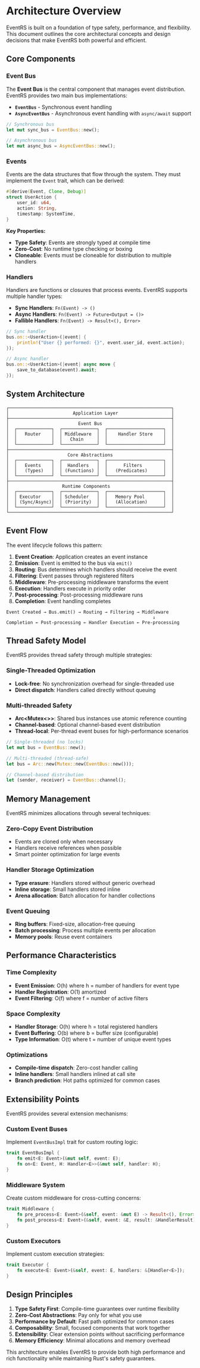 # Architecture Overview

EventRS is built on a foundation of type safety, performance, and flexibility. This document outlines the core architectural concepts and design decisions that make EventRS both powerful and efficient.

## Core Components

### Event Bus

The **Event Bus** is the central component that manages event distribution. EventRS provides two main bus implementations:

- **`EventBus`** - Synchronous event handling
- **`AsyncEventBus`** - Asynchronous event handling with `async/await` support

```rust
// Synchronous bus
let mut sync_bus = EventBus::new();

// Asynchronous bus  
let mut async_bus = AsyncEventBus::new();
```

### Events

Events are the data structures that flow through the system. They must implement the `Event` trait, which can be derived:

```rust
#[derive(Event, Clone, Debug)]
struct UserAction {
    user_id: u64,
    action: String,
    timestamp: SystemTime,
}
```

**Key Properties:**
- **Type Safety**: Events are strongly typed at compile time
- **Zero-Cost**: No runtime type checking or boxing
- **Cloneable**: Events must be cloneable for distribution to multiple handlers

### Handlers

Handlers are functions or closures that process events. EventRS supports multiple handler types:

- **Sync Handlers**: `Fn(Event) -> ()`
- **Async Handlers**: `Fn(Event) -> Future<Output = ()>`
- **Fallible Handlers**: `Fn(Event) -> Result<(), Error>`

```rust
// Sync handler
bus.on::<UserAction>(|event| {
    println!("User {} performed: {}", event.user_id, event.action);
});

// Async handler
bus.on::<UserAction>(|event| async move {
    save_to_database(event).await;
});
```

## System Architecture

```
┌─────────────────────────────────────────────────────────────┐
│                        Application Layer                    │
├─────────────────────────────────────────────────────────────┤
│                          Event Bus                          │
│  ┌─────────────┐  ┌─────────────┐  ┌─────────────────────┐  │
│  │   Router    │  │ Middleware  │  │    Handler Store    │  │
│  │             │  │   Chain     │  │                     │  │
│  └─────────────┘  └─────────────┘  └─────────────────────┘  │
├─────────────────────────────────────────────────────────────┤
│                      Core Abstractions                      │
│  ┌─────────────┐  ┌─────────────┐  ┌─────────────────────┐  │
│  │   Events    │  │  Handlers   │  │      Filters        │  │
│  │   (Types)   │  │ (Functions) │  │   (Predicates)      │  │
│  └─────────────┘  └─────────────┘  └─────────────────────┘  │
├─────────────────────────────────────────────────────────────┤
│                    Runtime Components                       │
│  ┌─────────────┐  ┌─────────────┐  ┌─────────────────────┐  │
│  │ Executor    │  │ Scheduler   │  │   Memory Pool       │  │
│  │ (Sync/Async)│  │ (Priority)  │  │   (Allocation)      │  │
│  └─────────────┘  └─────────────┘  └─────────────────────┘  │
└─────────────────────────────────────────────────────────────┘
```

## Event Flow

The event lifecycle follows this pattern:

1. **Event Creation**: Application creates an event instance
2. **Emission**: Event is emitted to the bus via `emit()`
3. **Routing**: Bus determines which handlers should receive the event
4. **Filtering**: Event passes through registered filters
5. **Middleware**: Pre-processing middleware transforms the event
6. **Execution**: Handlers execute in priority order
7. **Post-processing**: Post-processing middleware runs
8. **Completion**: Event handling completes

```
Event Created → Bus.emit() → Routing → Filtering → Middleware
                                                       ↓
Completion ← Post-processing ← Handler Execution ← Pre-processing
```

## Thread Safety Model

EventRS provides thread safety through multiple strategies:

### Single-Threaded Optimization
- **Lock-free**: No synchronization overhead for single-threaded use
- **Direct dispatch**: Handlers called directly without queuing

### Multi-threaded Safety
- **Arc<Mutex<>>**: Shared bus instances use atomic reference counting
- **Channel-based**: Optional channel-based event distribution
- **Thread-local**: Per-thread event buses for high-performance scenarios

```rust
// Single-threaded (no locks)
let mut bus = EventBus::new();

// Multi-threaded (thread-safe)
let bus = Arc::new(Mutex::new(EventBus::new()));

// Channel-based distribution
let (sender, receiver) = EventBus::channel();
```

## Memory Management

EventRS minimizes allocations through several techniques:

### Zero-Copy Event Distribution
- Events are cloned only when necessary
- Handlers receive references when possible
- Smart pointer optimization for large events

### Handler Storage Optimization
- **Type erasure**: Handlers stored without generic overhead
- **Inline storage**: Small handlers stored inline
- **Arena allocation**: Batch allocation for handler collections

### Event Queuing
- **Ring buffers**: Fixed-size, allocation-free queuing
- **Batch processing**: Process multiple events per allocation
- **Memory pools**: Reuse event containers

## Performance Characteristics

### Time Complexity
- **Event Emission**: O(h) where h = number of handlers for event type
- **Handler Registration**: O(1) amortized
- **Event Filtering**: O(f) where f = number of active filters

### Space Complexity
- **Handler Storage**: O(h) where h = total registered handlers
- **Event Buffering**: O(b) where b = buffer size (configurable)
- **Type Information**: O(t) where t = number of unique event types

### Optimizations
- **Compile-time dispatch**: Zero-cost handler calling
- **Inline handlers**: Small handlers inlined at call site
- **Branch prediction**: Hot paths optimized for common cases

## Extensibility Points

EventRS provides several extension mechanisms:

### Custom Event Buses
Implement `EventBusImpl` trait for custom routing logic:

```rust
trait EventBusImpl {
    fn emit<E: Event>(&mut self, event: E);
    fn on<E: Event, H: Handler<E>>(&mut self, handler: H);
}
```

### Middleware System
Create custom middleware for cross-cutting concerns:

```rust
trait Middleware {
    fn pre_process<E: Event>(&self, event: &mut E) -> Result<(), Error>;
    fn post_process<E: Event>(&self, event: &E, result: &HandlerResult);
}
```

### Custom Executors
Implement custom execution strategies:

```rust
trait Executor {
    fn execute<E: Event>(&self, event: E, handlers: &[Handler<E>]);
}
```

## Design Principles

1. **Type Safety First**: Compile-time guarantees over runtime flexibility
2. **Zero-Cost Abstractions**: Pay only for what you use
3. **Performance by Default**: Fast path optimized for common cases
4. **Composability**: Small, focused components that work together
5. **Extensibility**: Clear extension points without sacrificing performance
6. **Memory Efficiency**: Minimal allocations and memory overhead

This architecture enables EventRS to provide both high performance and rich functionality while maintaining Rust's safety guarantees.
